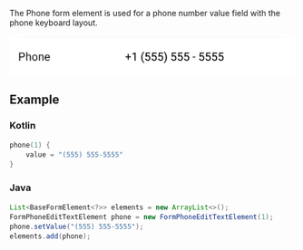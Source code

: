 The Phone form element is used for a phone number value field with the phone keyboard layout.

![Example](/images/Phone.PNG)

## Example

### Kotlin

```kotlin
phone(1) {
    value = "(555) 555-5555"
}
```

### Java

```java
List<BaseFormElement<?>> elements = new ArrayList<>();
FormPhoneEditTextElement phone = new FormPhoneEditTextElement(1);
phone.setValue("(555) 555-5555");
elements.add(phone);
```
